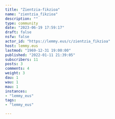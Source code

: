 ```yaml
---
title: "Zientzia-fikzioa" 
name: "zientzia_fikzioa"
description: ""
type: community
date: "2023-06-19 17:59:17"
draft: false
nsfw: false
actor_id: "https://lemmy.eus/c/zientzia_fikzioa"
host: lemmy.eus
lastmod: "1969-12-31 19:00:00"
published: "2022-01-11 21:39:05"
subscribers: 11
posts: 3
comments: 4
weight: 3
dau: 1
wau: 1
mau: 1
instances:
- "lemmy_eus"
tags: 
- "lemmy_eus"

---
```

